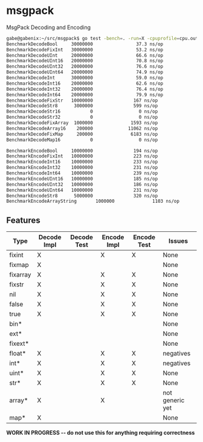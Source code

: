 # msgpack
MsgPack Decoding and Encoding

```bash
gabe@gabenix:~/src/msgpack$ go test -bench=. -run=X -cpuprofile=cpu.out
BenchmarkDecodeBool     30000000                37.3 ns/op
BenchmarkDecodeFixInt   30000000                53.2 ns/op
BenchmarkDecodeUInt     20000000                66.6 ns/op
BenchmarkDecodeUInt16   20000000                70.8 ns/op
BenchmarkDecodeUInt32   20000000                76.6 ns/op
BenchmarkDecodeUInt64   20000000                74.9 ns/op
BenchmarkDecodeInt      30000000                59.0 ns/op
BenchmarkDecodeInt16    20000000                62.6 ns/op
BenchmarkDecodeInt32    20000000                76.4 ns/op
BenchmarkDecodeInt64    20000000                79.9 ns/op
BenchmarkDecodeFixStr   10000000               167 ns/op
BenchmarkDecodeStr8      3000000               599 ns/op
BenchmarkDecodeStr16           0                 0 ns/op
BenchmarkDecodeStr32           0                 0 ns/op
BenchmarkDecodeFixArray  1000000              1593 ns/op
BenchmarkDecodeArray16    200000             11062 ns/op
BenchmarkDecodeFixMap     200000              6183 ns/op
BenchmarkDecodeMap16           0                 0 ns/op

BenchmarkEncodeBool     10000000               194 ns/op
BenchmarkEncodeFixInt   10000000               223 ns/op
BenchmarkEncodeInt16    10000000               233 ns/op
BenchmarkEncodeInt32    10000000               231 ns/op
BenchmarkEncodeInt64    10000000               239 ns/op
BenchmarkEncodeUInt16   10000000               185 ns/op
BenchmarkEncodeUInt32   10000000               186 ns/op
BenchmarkEncodeUInt64   10000000               231 ns/op
BenchmarkEncodeStr8      5000000               320 ns/op
BenchmarkEncodeArrayString       1000000              1103 ns/op
```

## Features

| Type      | Decode Impl | Decode Test | Encode Impl | Encode Test | Issues |
| ----      | ----------- | ----------- | ----------- | ----------- | ------ |
| fixint    | X           |             | X           | X           | None   |
| fixmap    | X           |             |             |             | None   |
| fixarray  | X           |             | X           | X           | None   |
| fixstr    | X           |             | X           | X           | None   |
| nil       | X           |             | X           | X           | None   |
| false     | X           |             | X           | X           | None   |
| true      | X           |             | X           | X           | None   |
| bin\*     |             |             |             |             | None   |
| ext\*     |             |             |             |             | None   |
| fixext\*  |             |             |             |             | None   |
| float\*   | X           |             | X           | X           | negatives   |
| int\*     | X           |             | X           | X           | negatives   |
| uint\*    | X           |             | X           | X           | None   |
| str\*     | X           |             | X           | X           | None   |
| array\*   | X           |             | X           |             | not generic yet   |
| map\*     | X           |             |             |             | None   |

**WORK IN PROGRESS -- do not use this for anything requiring correctness**
